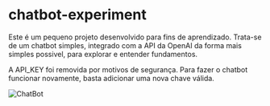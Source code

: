 # chatbot-experiment
Este é um pequeno projeto desenvolvido para fins de aprendizado. Trata-se de um chatbot simples, integrado com a API da OpenAI da forma mais simples possivel, para explorar e entender fundamentos.

A API_KEY foi removida por motivos de segurança. Para fazer o chatbot funcionar novamente, basta adicionar uma nova chave válida.


![ChatBot](https://github.com/user-attachments/assets/8c7b5aa5-72af-45dc-86f6-9e24459237df)
